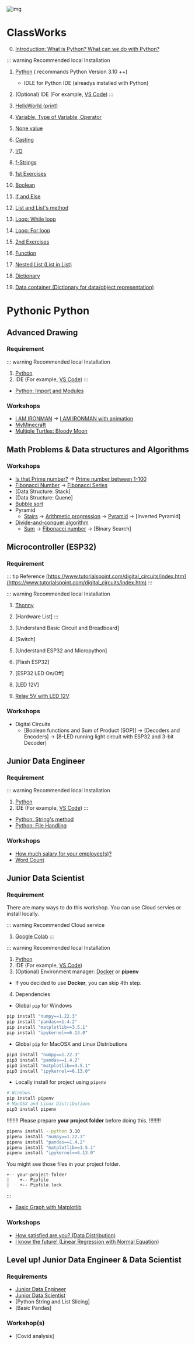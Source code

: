 ![img](favicon.ico)



# ClassWorks
 

0. [Introduction: What is Python? What can we do with Python?](./classwork/Introduction.md)

::: warning Recommended local Installation
1. [Python](https://www.python.org/) ( recommands Python Version 3.10 ++)
    - IDLE for Python IDE (alreadys installed with Python)
2. (Optional) IDE (For example, [VS Code](https://code.visualstudio.com/))
:::

1. [HelloWorld (print)](./classwork/HelloWorld.md)
1. [Variable, Type of Variable, Operator](./classwork/Variable/Variable.md)
1. [None value](./classwork/NoneValue.md)
1. [Casting](./classwork/Casting.md)
1. [I/O](./classwork/IO.md)
1. [f-Strings](./classwork/FString.md)
1. [1st Exercises](./classwork/FirstEx/FirstEx.md)
1. [Boolean](./classwork/Boolean/Boolean.md)
1. [If and Else](./classwork/IFElse.md)
1. [List and List's method](./classwork/List/List.md)
1. [Loop: While loop](./classwork/WhileLoop/WhileLoop.md)
1. [Loop: For loop](./classwork/ForLoop/ForLoop.md)
1. [2nd Exercises](./classwork/SecondEx/SecondEx.md)
1. [Function](./classwork/Function.md)
1. [Nested List (List in List)](./classwork/ListInList.md)
1. [Dictionary](./classwork/Dict.md)
1. [Data container (Dictionary for data/object representation)](./classwork/DataContainer.md)

# Pythonic Python

## Advanced Drawing

### Requirement

::: warning Recommended local Installation
1. [Python](https://www.python.org/)
2. IDE (For example, [VS Code](https://code.visualstudio.com/))
:::

- [Python: Import and Modules](./addon-lesson/AdvancedDrawing/import.md)

### Workshops

- [I AM IRONMAN](./addon-lesson/AdvancedDrawing/IAmIronman-1.md) -> [I AM IRONMAN with animation](./addon-lesson/AdvancedDrawing/IAmIronman-2.md)
- [MyMinecraft](./addon-lesson/AdvancedDrawing/MyMinecraft/MyMinecraft.md)
- [Multiple Turtles: Bloody Moon](./addon-lesson/AdvancedDrawing/BloodyMoon.md)

## Math Problems & Data structures and Algorithms

### Workshops
- [Is that Prime number?](./addon-lesson/math-dsa/Prime.md) -> [Prime number between 1-100](./addon-lesson/math-dsa/Primes.md)
- [Fibonacci Number](./addon-lesson/math-dsa/fibon.md) -> [Fibonacci Series](./addon-lesson/math-dsa/fibon-s.md)
- [Data Structure: Stack]
- [Data Structure: Quene]
- [Bubble sort](./addon-lesson/math-dsa/BubbleSort.md)
- Pyramid
    - [Stairs](./addon-lesson/math-dsa/Pyramid/1.md) -> [Arithmetic progression](./addon-lesson/math-dsa/Pyramid/AP.md) -> [Pyramid](./addon-lesson/math-dsa/Pyramid/2.md) -> [Inverted Pyramid]
- [Divide-and-conquer algorithm](./addon-lesson/math-dsa/Divide-and-conquer/Index.md)
    - [Sum](./addon-lesson/math-dsa/Divide-and-conquer/Sum.md) -> [Fibonacci number](./addon-lesson/math-dsa/Divide-and-conquer/Fibon.md) -> [Binary Search]

## Microcontroller (ESP32)
### Requirement


::: tip Reference
[https://www.tutorialspoint.com/digital_circuits/index.htm](https://www.tutorialspoint.com/digital_circuits/index.htm)
:::

::: warning Recommended local Installation
1. [Thonny](https://thonny.org/)
2. [Hardware List]
:::

1. [Understand Basic Circuit and Breadboard]
1. [Switch]
1. [Understand ESP32 and Micropython]
1. [Flash ESP32]
1. [ESP32 LED On/Off]
1. [LED 12V]
1. [Relay 5V with LED 12V](./addon-lesson/microcontroller/relay)

### Workshops
- Digital Circuits
    - [Boolean functions and Sum of Product (SOP)] -> [Decoders and Encoders] -> [8-LED running light circuit with ESP32 and 3-bit Decoder]


## Junior Data Engineer

### Requirement

::: warning Recommended local Installation
1. [Python](https://www.python.org/)
2. IDE (For example, [VS Code](https://code.visualstudio.com/))
:::

- [Python: String's method](./addon-lesson/DE/String.md)
- [Python: File Handling](./addon-lesson/DE/File.md)

### Workshops
- [How much salary for your employee(s)?](./addon-lesson/DE/Salary.md)
- [Word Count](./addon-lesson/DE/WordCount.md)


## Junior Data Scientist

### Requirement
There are many ways to do this workshop. You can use Cloud servies or install locally.

::: warning Recommended Cloud service
1. [Google Colab](https://colab.research.google.com/)
:::

::: warning Recommended local Installation
1. [Python](https://www.python.org/)
2. IDE (For example, [VS Code](https://code.visualstudio.com/))
3. (Optional) Environment manager: [Docker](./addon-lesson/DS/env/Docker/Index.md) or **pipenv**
 - If you decided to use **Docker**, you can skip 4th step.
4. Dependencies

- Global ```pip``` for Windows

```sh
pip install "numpy==1.22.3"
pip install "pandas==1.4.2"
pip install "matplotlib==3.5.1"
pip install "ipykernel==6.13.0"
```

- Global ```pip``` for MacOSX and Linux Distributions

```sh
pip3 install "numpy==1.22.3"
pip3 install "pandas==1.4.2"
pip3 install "matplotlib==3.5.1"
pip3 install "ipykernel==6.13.0"
```

- Locally install for project using ```pipenv```
```sh
# Windows
pip install pipenv
# MacOSX and Linux Distributions
pip3 install pipenv
```

!!!!!!!! Please prepare **your project folder** before doing this. !!!!!!!!
```sh
pipenv install --python 3.10
pipenv install "numpy==1.22.3"
pipenv install "pandas==1.4.2"
pipenv install "matplotlib==3.5.1"
pipenv install "ipykernel==6.13.0"
```
You might see those files in your project folder.

```
+-- your-project-folder
|    +-- Pipfile		
|    +-- Pipfile.lock
```

:::

- [Basic Graph with Matplotlib](./addon-lesson/DS/BasicGraph.md)

### Workshops
- [How satisfied are you? (Data Distribution)](./addon-lesson/DS/DataDis.md)
- [I know the future! (Linear Regression with Normal Equation)](./addon-lesson/DS/LR_with_NE.md)

## Level up! Junior Data Engineer & Data Scientist

### Requirements

- [Junior Data Engineer](#junior-data-engineer)
- [Junior Data Scientist](#junior-data-scientist)
- [Python String and List Slicing]
- [Basic Pandas]

### Workshop(s)

- [Covid analysis]
